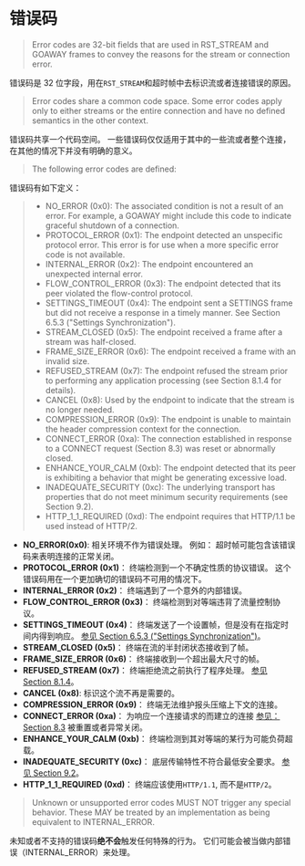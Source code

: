 # 错误码

> Error codes are 32-bit fields that are used in RST_STREAM and GOAWAY   frames to convey the reasons for the stream or connection error.

错误码是 32 位字段，用在`RST_STREAM`和超时帧中去标识流或者连接错误的原因。

> Error codes share a common code space.  Some error codes apply only   to either streams or the entire connection and have no defined   semantics in the other context.

错误码共享一个代码空间。 一些错误码仅仅适用于其中的一些流或者整个连接，在其他的情况下并没有明确的意义。

> The following error codes are defined:

错误码有如下定义：

> * NO_ERROR (0x0): The associated condition is not a result of an error.  For example, a GOAWAY might include this code to indicate graceful shutdown of a connection.
> * PROTOCOL_ERROR (0x1): The endpoint detected an unspecific protocol error.  This error is for use when a more specific error code is not available.   
> * INTERNAL_ERROR (0x2): The endpoint encountered an unexpected internal error. 
> * FLOW_CONTROL_ERROR (0x3):  The endpoint detected that its peer violated the flow-control protocol.
> * SETTINGS_TIMEOUT (0x4):  The endpoint sent a SETTINGS frame but did not receive a response in a timely manner. See Section 6.5.3 ("Settings Synchronization").  
> * STREAM_CLOSED (0x5):  The endpoint received a frame after a stream  was half-closed.   
> * FRAME_SIZE_ERROR (0x6):  The endpoint received a frame with an invalid size.   
> * REFUSED_STREAM (0x7): The endpoint refused the stream prior to performing any application processing (see Section 8.1.4 for details).   
> * CANCEL (0x8):  Used by the endpoint to indicate that the stream is no longer needed.   
> * COMPRESSION_ERROR (0x9): The endpoint is unable to maintain the header compression context for the connection.   
> * CONNECT_ERROR (0xa):  The connection established in response to a CONNECT request (Section 8.3) was reset or abnormally closed.   
> * ENHANCE_YOUR_CALM (0xb):  The endpoint detected that its peer is exhibiting a behavior that might be generating excessive load.   
> * INADEQUATE_SECURITY (0xc):  The underlying transport has properties that do not meet minimum security requirements (see Section 9.2).   
> * HTTP_1_1_REQUIRED (0xd):  The endpoint requires that HTTP/1.1 be used      instead of HTTP/2.

+ **NO_ERROR(0x0)**: 相关环境不作为错误处理。 例如： 超时帧可能包含该错误码来表明连接的正常关闭。
+ **PROTOCOL_ERROR (0x1)**： 终端检测到一个不确定性质的协议错误。 这个错误码用在一个更加确切的错误码不可用的情况下。
+ **INTERNAL_ERROR (0x2)**： 终端遇到了一个意外的内部错误。
+ **FLOW_CONTROL_ERROR (0x3)**： 终端检测到对等端违背了流量控制协议。
+ **SETTINGS_TIMEOUT (0x4)**： 终端发送了一个设置帧，但是没有在指定时间内得到响应。 [参见 Section 6.5.3 ("Settings Synchronization")](https://tools.ietf.org/html/rfc7540#section-6.5.3)。 
+ **STREAM_CLOSED (0x5)**： 终端在流的半封闭状态接收到了帧。
+ **FRAME_SIZE_ERROR (0x6)**： 终端接收到一个超出最大尺寸的帧。
+ **REFUSED_STREAM (0x7)**： 终端拒绝流之前执行了程序处理。 [参见 Section 8.1.4](https://tools.ietf.org/html/rfc7540#section-8.1.4)。
+ **CANCEL (0x8)**: 标识这个流不再是需要的。
+ **COMPRESSION_ERROR (0x9)**： 终端无法维护报头压缩上下文的连接。
+ **CONNECT_ERROR (0xa)**： 为响应一个连接请求的而建立的连接 [参见：Section 8.3](https://tools.ietf.org/html/rfc7540#section-8.3) 被重置或者异常关闭。
+ **ENHANCE_YOUR_CALM (0xb)**： 终端检测到其对等端的某行为可能负荷超载。
+ **INADEQUATE_SECURITY (0xc)**： 底层传输特性不符合最低安全要求。 [参见 Section 9.2](https://tools.ietf.org/html/rfc7540#section-9.2)。
+ **HTTP_1_1_REQUIRED (0xd)**： 终端应该使用`HTTP/1.1`, 而不是`HTTP/2`。

> Unknown or unsupported error codes MUST NOT trigger any special   behavior.  These MAY be treated by an implementation as being   equivalent to INTERNAL_ERROR.

未知或者不支持的错误码**绝不会**触发任何特殊的行为。 它们可能会被当做内部错误（INTERNAL_ERROR）来处理。
